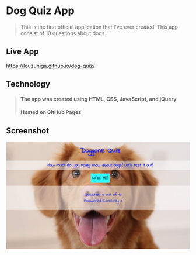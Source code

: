 # Dog Quiz App

> This is the first official application that I've ever created! This app consist of 10 questions about dogs.

## Live App

https://louzuniga.github.io/dog-quiz/

## Technology

> #### The app was created using HTML, CSS, JavaScript, and jQuery
>
> #### Hosted on GitHub Pages

## Screenshot

![Homepage](/dog-quiz-main-page.png)
